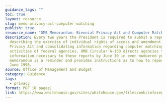 ```yaml
---
guidance_tags: ""
toc: true
layout: resource
slug: memo-privacy-act-computer-matching
publish: true
resource_name: "OMB Memorandum: Biennial Privacy Act and Computer Matching Reports"
description: Every two years the President is required to submit a report
  describing the exercise of individual rights of access and amendment under the
  Privacy Act and consolidating information regarding computer matching
  activities of federal agencies. OMB Circular A-130 directs agencies to submit
  information necessary to these reports by June 30 in even numbered years. This
  memorandum is a reminder and provides instructions as to how to report. Dated
  June 1998.
source: Office of Management and Budget
category: Guidance
tags:
  - privacy
format: PDF (8 pages)
link: https://www.whitehouse.gov/sites/whitehouse.gov/files/omb/inforeg/inforeg/Datacall.pdf
---
```

